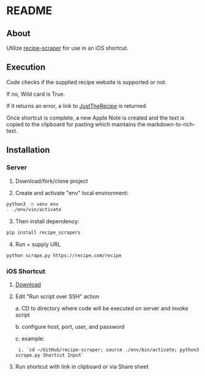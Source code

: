 # README

## About
Utilize [recipe-scraper](https://github.com/hhursev/recipe-scrapers) for use in an iOS shortcut.

## Execution
Code checks if the supplied recipe website is supported or not.

If no, Wild card is True.

If it returns an error, a link to [JustTheRecipe](https://www.justtherecipe.com/) is returned.

Once shortcut is complete, a new Apple Note is created and the text is copied to the clipboard for pasting which maintains the markdown-to-rich-text.

## Installation

### Server

1. Download/fork/clone project

2. Create and activate "env" local environment:

```sh
python3 -m venv env
. ./env/vin/activate
```

3. Then install dependency:

```sh
pip install recipe_scrapers
```

4. Run + supply URL

```sh
python scrape.py https://recipe.com/recipe
```

### iOS Shortcut

1. [Download](https://www.icloud.com/shortcuts/79ba5f80d70841d6b2880edd6fdb2dfc)

2. Edit "Run script over SSH" action

	a. CD to directory where code will be executed on server and invoke script

	b. configure host, port, user, and password
	
	c. example:
	
		i. `cd ~/GitHub/recipe-scraper; source ./env/bin/activate; python3 scrape.py Shortcut Input`

3. Run shortcut with link in clipboard or via Share sheet
